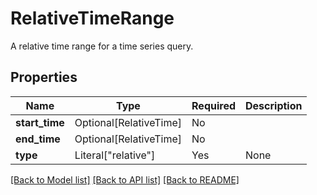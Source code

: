 # RelativeTimeRange

A relative time range for a time series query.


## Properties
| Name | Type | Required | Description |
| ------------ | ------------- | ------------- | ------------- |
**start_time** | Optional[RelativeTime] | No |  |
**end_time** | Optional[RelativeTime] | No |  |
**type** | Literal["relative"] | Yes | None |


[[Back to Model list]](../../README.md#models-v2-link) [[Back to API list]](../../README.md#documentation-for-api-endpoints) [[Back to README]](../../README.md)
